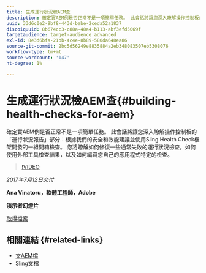 ```yaml
---
title: 生成運行狀況檢AEM查
description: 確定實AEM例是否正常不是一項簡單任務。 此會話將讓您深入瞭解操作控制板的「運行狀況報告」部分。
uuid: 33d6c0e2-9bf8-443d-babe-2ceda52a1837
discoiquuid: 8b674cc3-c88a-48a4-b113-abf3efd5069f
targetaudience: target-audience advanced
exl-id: 8e3d6bfa-21bb-4c4e-8b89-580da648ea86
source-git-commit: 2bc5d56249e8835884a2eb348083507eb5308076
workflow-type: tm+mt
source-wordcount: '147'
ht-degree: 1%

---
```


# 生成運行狀況檢AEM查{#building-health-checks-for-aem}

確定實AEM例是否正常不是一項簡單任務。 此會話將讓您深入瞭解操作控制板的「運行狀況報告」部分：根據我們的安全和效能建議並使用Sling Health Check框架開發的一組開箱檢查。 您將瞭解如何修復一些通常失敗的運行狀況檢查，如何使用外部工具檢查結果，以及如何編寫您自己的應用程式特定的檢查。

>[!VIDEO](https://video.tv.adobe.com/v/19026/?quality=9)

*2017年7月12日交付*

**Ana Vinatoru，軟體工程師，Adobe**

**演示者幻燈片**

[取得檔案](assets/aem-gems-health-checks-for-aem.pdf)

## 相關連結 {#related-links}

* [文AEM檔](https://docs.adobe.com/docs/en/aem/6-3/administer/operations/operations-dashboard.html#Health%20Reports)
* [Sling文檔](https://sling.apache.org/documentation/bundles/sling-health-check-tool.html)